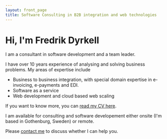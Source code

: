 ```yaml
---
layout: front_page
title: Software Consulting in B2B integration and web technologies
---
```


# Hi, I'm Fredrik Dyrkell

I am a consultant in software development and a team leader.

I have over 10 years experience of analysing and solving business problems. My areas of expertise include 

- Business to business integration, with special domain expertise in e-invoicing, e-payments and EDI.
- Software as a service 
- Web development and cloud based web scaling

If you want to know more, you can [read my CV here](cv.html). 

I am available for consulting and software developement either onsite (I'm based in Gothenburg, Sweden) or remote. 

Please [contact me](mailto:fredrik.dyrkell@gmail.com) to discuss whether I can help you.
